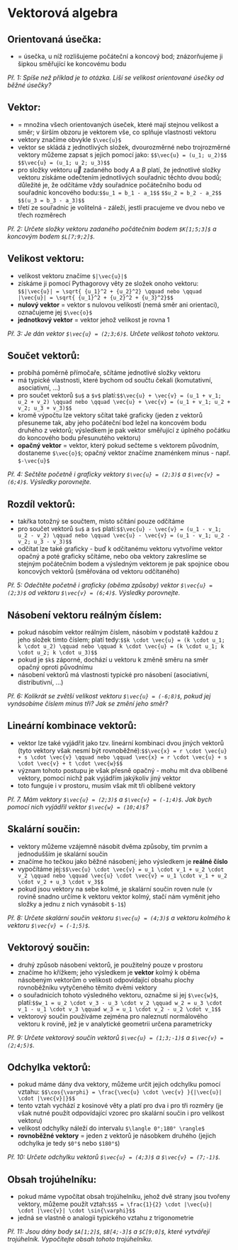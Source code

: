 # Vektorová algebra
## Orientovaná úsečka:
- = úsečka, u níž rozlišujeme počáteční a koncový bod; znázorňujeme ji šipkou směřující ke koncovému bodu

*Př. 1: Spíše než příklad je to otázka. Liší se velikost orientované úsečky od běžné úsečky?*

## Vektor:
- = množina všech orientovaných úseček, které mají stejnou velikost a směr; v širším obzoru je vektorem vše, co splňuje vlastnosti vektoru
- vektory značíme obvykle `$\vec{u}$`
- vektor se skládá z jednotlivých složek, dvourozměrné nebo trojrozměrné vektory můžeme zapsat s jejich pomocí jako:  `$$\vec{u} = (u_1; u_2)$$`
`$$\vec{u} = (u_1; u_2; u_3)$$`
- pro složky vektoru $\vec{u}$ zadaného body $A$ a $B$ platí, že jednotlivé složky vektoru získáme odečtením jednotlivých souřadnic těchto dvou bodů; důležité je, že odčítáme vždy souřadnice počátečního bodu od souřadnic koncového bodu:`$$u_1 = b_1 - a_1$$`
`$$u_2 = b_2 - a_2$$`
`$$(u_3 = b_3 - a_3)$$`
- třetí ze souřadnic je volitelná - záleží, jestli pracujeme ve dvou nebo ve třech rozměrech

*Př. 2: Určete složky vektoru zadaného počátečním bodem `$K[1;5;3]$` a koncovým bodem `$L[7;9;2]$`.*

## Velikost vektoru:
- velikost vektoru značíme `$|\vec{u}|$`
- získáme ji pomocí Pythagorovy věty ze složek onoho vektoru:
`$$|\vec{u}| = \sqrt{ {u_1}^2 + {u_2}^2} \qquad nebo \qquad |\vec{u}| = \sqrt{ {u_1}^2 + {u_2}^2 + {u_3}^2}$$`
- **nulový vektor** = vektor s nulovou velikostí (nemá směr ani orientaci), označujeme jej `$\vec{o}$`
- **jednotkový vektor** = vektor jehož velikost je rovna 1

*Př. 3: Je dán vektor `$\vec{u} = (2;3;6)$`. Určete velikost tohoto vektoru.*

## Součet vektorů:
- probíhá poměrně přímočaře, sčítáme jednotlivé složky vektoru
- má typické vlastnosti, které bychom od součtu čekali (komutativní, asociativní, ...)
- pro součet vektorů `$u$` a `$v$` platí:`$$\vec{u} + \vec{v} = (u_1 + v_1; u_2 + v_2) \qquad nebo \qquad \vec{u} + \vec{v} = (u_1 + v_1; u_2 + v_2; u_3 + v_3)$$`
- kromě výpočtu lze vektory sčítat také graficky (jeden z vektorů přesuneme tak, aby jeho počáteční bod ležel na koncovém bodu druhého z vektorů; výsledkem je pak vektor směřující z úplného počátku do koncového bodu přesunutého vektoru)
- **opačný vektor** = vektor, který pokud sečteme s vektorem původním, dostaneme `$\vec{o}$`; opačný vektor značíme znaménkem minus  - např. `$-\vec{u}$`

*Př. 4: Sečtěte početně i graficky vektory `$\vec{u} = (2;3)$` a `$\vec{v} = (6;4)$`. Výsledky porovnejte.*

## Rozdíl vektorů:
- takřka totožný se součtem, místo sčítání pouze odčítáme
- pro součet vektorů `$u$` a `$v$` platí:`$$\vec{u} - \vec{v} = (u_1 - v_1; u_2 - v_2) \qquad nebo \qquad \vec{u} - \vec{v} = (u_1 - v_1; u_2 - v_2; u_3 - v_3)$$`
- odčítat lze také graficky - buď k odčítanému vektoru vytvoříme vektor opačný a poté graficky sčítáme, nebo oba vektory zakreslíme se stejným počátečním bodem a výsledným vektorem je pak spojnice obou koncových vektorů (směřována od vektoru odčítaného)

*Př. 5: Odečtěte početně i graficky (oběma způsoby) vektor `$\vec{u} = (2;3)$` od vektoru `$\vec{v} = (6;4)$`. Výsledky porovnejte.*

## Násobení vektoru reálným číslem:
- pokud násobím vektor reálným číslem, násobím v podstatě každou z jeho složek tímto číslem; platí tedy:`$$k \cdot \vec{u} = (k \cdot u_1; k \cdot u_2) \qquad nebo \qquad k \cdot \vec{u} = (k \cdot u_1; k \cdot u_2; k \cdot u_3)$$`
- pokud je `$k$` záporné, dochází u vektoru k změně směru na směr opačný oproti původnímu
- násobení vektorů má vlastnosti typické pro násobení (asociativní, distributivní, ...)

*Př. 6: Kolikrát se zvětší velikost vektoru `$\vec{u} = (-6;8)$`, pokud jej vynásobíme číslem minus tři? Jak se změní jeho směr?*

## Lineární kombinace vektorů:
- vektor lze také vyjádřit jako tzv. lineární kombinaci dvou jiných vektorů (tyto vektory však nesmí být rovnoběžné):`$$\vec{x} = r \cdot \vec{u} + s \cdot \vec{v} \qquad nebo \qquad \vec{x} = r \cdot \vec{u} + s \cdot \vec{v} + t \cdot \vec{w}$$`
- význam tohoto postupu je však přesně opačný - mohu mít dva oblíbené vektory, pomocí nichž pak vyjádřím jakýkoliv jiný vektor
- toto funguje i v prostoru, musím však mít tři oblíbené vektory

*Př. 7. Mám vektory `$\vec{u} = (2;3)$` a `$\vec{v} = (-1;4)$`. Jak bych pomocí nich vyjádřil vektor `$\vec{w} = (10;4)$`?*

## Skalární součin:
- vektory můžeme vzájemně násobit dvěma způsoby, tím prvním a jednodušším je skalární součin
- značíme ho tečkou jako běžné násobení; jeho výsledkem je **reálné číslo**
- vypočítáme jej:`$$\vec{u} \cdot \vec{v} = u_1 \cdot v_1 + u_2 \cdot v_2 \qquad nebo \qquad \vec{u} \cdot \vec{v} = u_1 \cdot v_1 + u_2 \cdot v_2 + u_3 \cdot v_3$$`
- pokud jsou vektory na sebe kolmé, je skalární součin roven nule (v rovině snadno určíme k vektoru vektor kolmý, stačí nám vyměnit jeho složky a jednu z nich vynásobit `$-1$`)

*Př. 8: Určete skalární součin vektoru `$\vec{u} = (4;3)$` a vektoru kolmého k vektoru `$\vec{v} = (-1;5)$`.*

## Vektorový součin:
- druhý způsob násobení vektorů, je použitelný pouze v prostoru
- značíme ho křížkem; jeho výsledkem je **vektor** kolmý k oběma násobeným vektorům o velikosti odpovídající obsahu plochy rovnoběžníku vytyčeného těmito dvěmi vektory
- o souřadnicích tohoto výsledného vektoru, označme si jej `$\vec{w}$`, platí:`$$w_1 = u_2 \cdot v_3 - u_3 \cdot v_2 \qquad w_2 = u_3 \cdot v_1 - u_1 \cdot v_3 \qquad w_3 = u_1 \cdot v_2 - u_2 \cdot v_1$$`
- vektorový součin používáme zejména pro naleznutí normálového vektoru k rovině, jež je v analytické geometrii určena parametricky

*Př. 9: Určete vektorový součin vektorů `$\vec{u} = (1;3;-1)$` a  `$\vec{v} = (2;4;5)$`.*

## Odchylka vektorů:
- pokud máme dány dva vektory, můžeme určit jejich odchylku pomocí vztahu: `$$\cos{\varphi} = \frac{\vec{u} \cdot \vec{v} }{|\vec{u}| \cdot |\vec{v}|}$$`
- tento vztah vychází z kosinové věty a platí pro dva i pro tři rozměry (je však nutné použít odpovídající vzorec pro skalární součin i pro velikost vektoru)
- velikost odchylky náleží do intervalu `$\langle 0°;180° \rangle$`
- **rovnoběžné vektory** = jeden z vektorů je násobkem druhého (jejich odchylka je tedy `$0°$` nebo `$180°$`)

*Př. 10: Určete odchylku vektorů `$\vec{u} = (4;3)$` a `$\vec{v} = (7;-1)$`.*

## Obsah trojúhelníku:
- pokud máme vypočítat obsah trojúhelníku, jehož dvě strany jsou tvořeny vektory, můžeme použít vztah:`$$S = \frac{1}{2} \cdot |\vec{u}| \cdot |\vec{v}| \cdot \sin{\varphi}$$`
- jedná se vlastně o analogii typického vztahu z trigonometrie

*Př. 11: Jsou dány body `$A[1;2]$`, `$B[4;-3]$` a `$C[9;0]$`, které vytvářejí trojúhelník. Vypočítejte obsah tohoto trojúhelníku.*
